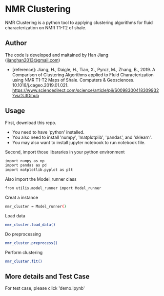 # NMR Clustering

NMR Clustering is a python tool to applying clustering algorithms for fluid characterization on NMR T1-T2 of shale.

## Author

The code is developed and maitained by Han Jiang (jianghan2013@gmail.com)
- [reference]: Jiang, H., Daigle, H., Tian, X., Pyrcz, M., Zhang, B., 2019. A Comparison of Clustering Algorithms applied to Fluid Characterization using NMR T1-T2 Maps of Shale. Computers & Geosciences. 10.1016/j.cageo.2019.01.021. https://www.sciencedirect.com/science/article/pii/S0098300418309932?via%3Dihub
## Usage

First, download this repo.
- You need to have 'python' installed.
- You also need to install 'numpy', 'matplotplib', 'pandas', and 'sklearn'.
- You may also want to install jupyter notebook to run notebook file.

Second, import those libararies in your python environment
```sh
import numpy as np
import pandas as pd
import matplotlib.pyplot as plt
```
Also import the Model_runner class 
```sh
from utilis.model_runner import Model_runner
```

Creat a instance
```sh
nmr_cluster = Model_runner()  
```

Load data
```sh
nmr_cluster.load_data()
```

Do preprocessing
```sh
nmr_cluster.preprocess()
```

Perform clustering
```sh
nmr_cluster.fit()
```

## More details and Test Case
For test case, please click 'demo.ipynb'


